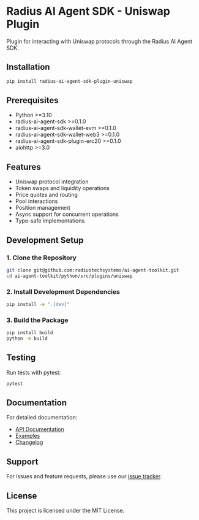 # Radius AI Agent SDK - Uniswap Plugin

Plugin for interacting with Uniswap protocols through the Radius AI Agent SDK.

## Installation

```bash
pip install radius-ai-agent-sdk-plugin-uniswap
```

## Prerequisites

- Python >=3.10
- radius-ai-agent-sdk >=0.1.0
- radius-ai-agent-sdk-wallet-evm >=0.1.0
- radius-ai-agent-sdk-wallet-web3 >=0.1.0
- radius-ai-agent-sdk-plugin-erc20 >=0.1.0
- aiohttp >=3.0

## Features

- Uniswap protocol integration
- Token swaps and liquidity operations
- Price quotes and routing
- Pool interactions
- Position management
- Async support for concurrent operations
- Type-safe implementations

## Development Setup

### 1. Clone the Repository

```bash
git clone git@github.com:radiustechsystems/ai-agent-toolkit.git
cd ai-agent-toolkit/python/src/plugins/uniswap
```

### 2. Install Development Dependencies

```bash
pip install -e ".[dev]"
```

### 3. Build the Package

```bash
pip install build
python -m build
```

## Testing

Run tests with pytest:

```bash
pytest
```

## Documentation

For detailed documentation:

- [API Documentation](https://github.com/radiustechsystems/ai-agent-toolkit/blob/main/python/src/plugins/uniswap/README.md)
- [Examples](https://github.com/radiustechsystems/ai-agent-toolkit/tree/main/python/examples)
- [Changelog](https://github.com/radiustechsystems/ai-agent-toolkit/blob/main/python/CHANGELOG.md)

## Support

For issues and feature requests, please use our [issue tracker](https://github.com/radiustechsystems/ai-agent-toolkit/issues).

## License

This project is licensed under the MIT License.
